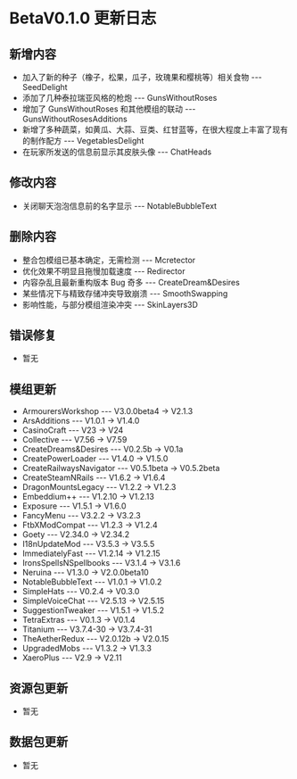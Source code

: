 # BetaV0.1.0 更新日志

## 新增内容

- 加入了新的种子（橡子，松果，瓜子，玫瑰果和樱桃等）相关食物 --- SeedDelight
- 添加了几种泰拉瑞亚风格的枪炮 --- GunsWithoutRoses
- 增加了 GunsWithoutRoses 和其他模组的联动 --- GunsWithoutRosesAdditions
- 新增了多种蔬菜，如黄瓜、大蒜、豆类、红甘蓝等，在很大程度上丰富了现有的制作配方 --- VegetablesDelight
- 在玩家所发送的信息前显示其皮肤头像 --- ChatHeads


## 修改内容

- 关闭聊天泡泡信息前的名字显示 --- NotableBubbleText


## 删除内容

- 整合包模组已基本确定，无需检测 --- Mcretector
- 优化效果不明显且拖慢加载速度 --- Redirector
- 内容杂乱且最新重构版本 Bug 奇多 --- CreateDream&Desires
- 某些情况下与精致存储冲突导致崩溃 --- SmoothSwapping
- 影响性能，与部分模组渲染冲突 --- SkinLayers3D


## 错误修复

- 暂无

## 模组更新

- ArmourersWorkshop --- V3.0.0beta4 -> V2.1.3
- ArsAdditions --- V1.0.1 -> V1.4.0
- CasinoCraft --- V23 -> V24
- Collective --- V7.56 -> V7.59
- CreateDreams&Desires --- V0.2.5b -> V0.1a
- CreatePowerLoader --- V1.4.0 -> V1.5.0
- CreateRailwaysNavigator --- V0.5.1beta -> V0.5.2beta
- CreateSteamNRails --- V1.6.2 -> V1.6.4
- DragonMountsLegacy --- V1.2.2 -> V1.2.3
- Embeddium++ --- V1.2.10 -> V1.2.13
- Exposure --- V1.5.1 -> V1.6.0
- FancyMenu --- V3.2.2 -> V3.2.3
- FtbXModCompat --- V1.2.3 -> V1.2.4
- Goety --- V2.34.0 -> V2.34.2
- I18nUpdateMod --- V3.5.3 -> V3.5.5
- ImmediatelyFast --- V1.2.14 -> V1.2.15
- IronsSpellsNSpellbooks --- V3.1.4 -> V3.1.6
- Neruina --- V1.3.0 -> V2.0.0beta10
- NotableBubbleText --- V1.0.1 -> V1.0.2
- SimpleHats --- V0.2.4 -> V0.3.0
- SimpleVoiceChat --- V2.5.13 -> V2.5.15
- SuggestionTweaker --- V1.5.1 -> V1.5.2
- TetraExtras --- V0.1.3 -> V0.1.4
- Titanium --- V3.7.4-30 -> V3.7.4-31
- TheAetherRedux --- V2.0.12b -> V2.0.15
- UpgradedMobs --- V1.3.2 -> V1.3.3
- XaeroPlus --- V2.9 -> V2.11

## 资源包更新

- 暂无

## 数据包更新

- 暂无
